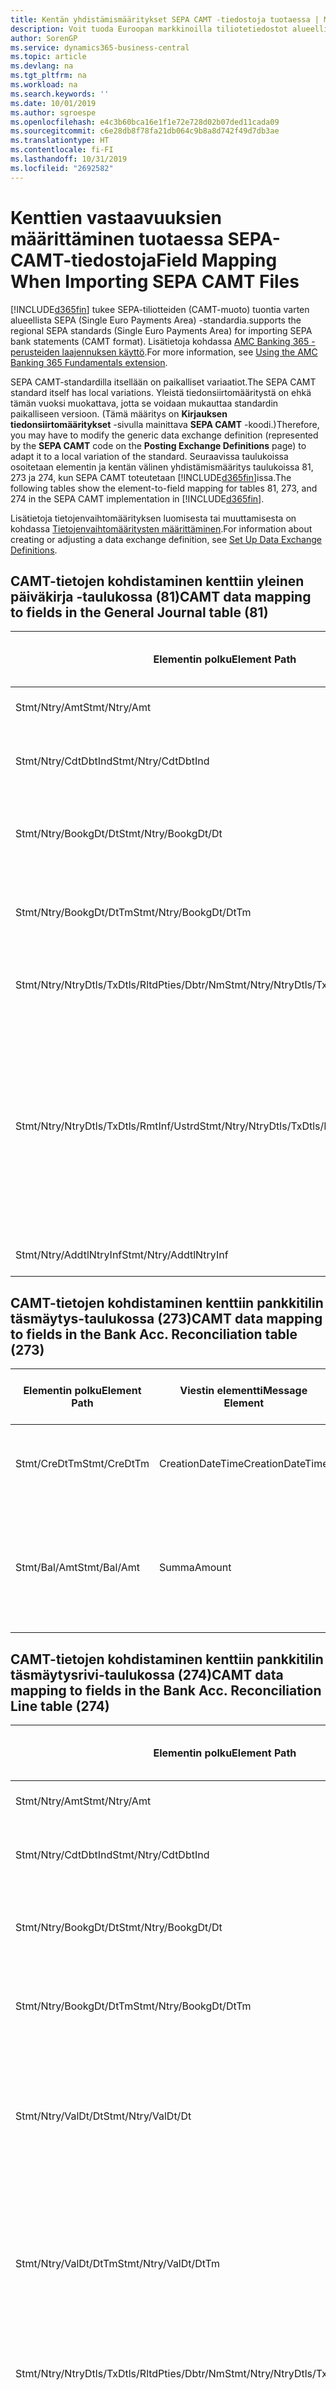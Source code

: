 ```yaml
---
title: Kentän yhdistämismääritykset SEPA CAMT -tiedostoja tuotaessa | Microsoft Docs
description: Voit tuoda Euroopan markkinoilla tiliotetiedostot alueellisen SEPA (Single Euro Payments Area) -standardin mukaisessa muodossa.
author: SorenGP
ms.service: dynamics365-business-central
ms.topic: article
ms.devlang: na
ms.tgt_pltfrm: na
ms.workload: na
ms.search.keywords: ''
ms.date: 10/01/2019
ms.author: sgroespe
ms.openlocfilehash: e4c3b60bca16e1f1e72e728d02b07ded11cada09
ms.sourcegitcommit: c6e28db8f78fa21db064c9b8a8d742f49d7db3ae
ms.translationtype: HT
ms.contentlocale: fi-FI
ms.lasthandoff: 10/31/2019
ms.locfileid: "2692582"
---
```

# <a name="field-mapping-when-importing-sepa-camt-files"></a><span data-ttu-id="237b2-103">Kenttien vastaavuuksien määrittäminen tuotaessa SEPA-CAMT-tiedostoja</span><span class="sxs-lookup"><span data-stu-id="237b2-103">Field Mapping When Importing SEPA CAMT Files</span></span>
[!INCLUDE[d365fin](includes/d365fin_md.md)] <span data-ttu-id="237b2-104">tukee SEPA-tiliotteiden (CAMT-muoto) tuontia varten alueellista SEPA (Single Euro Payments Area) -standardia.</span><span class="sxs-lookup"><span data-stu-id="237b2-104">supports the regional SEPA standards (Single Euro Payments Area) for importing SEPA bank statements (CAMT format).</span></span> <span data-ttu-id="237b2-105">Lisätietoja kohdassa [AMC Banking 365 -perusteiden laajennuksen käyttö](ui-extensions-amc-banking.md).</span><span class="sxs-lookup"><span data-stu-id="237b2-105">For more information, see [Using the AMC Banking 365 Fundamentals extension](ui-extensions-amc-banking.md).</span></span>  

 <span data-ttu-id="237b2-106">SEPA CAMT-standardilla itsellään on paikalliset variaatiot.</span><span class="sxs-lookup"><span data-stu-id="237b2-106">The SEPA CAMT standard itself has local variations.</span></span> <span data-ttu-id="237b2-107">Yleistä tiedonsiirtomääritystä on ehkä tämän vuoksi muokattava, jotta se voidaan mukauttaa standardin paikalliseen versioon. (Tämä määritys on **Kirjauksen tiedonsiirtomääritykset** -sivulla mainittava **SEPA CAMT** -koodi.)</span><span class="sxs-lookup"><span data-stu-id="237b2-107">Therefore, you may have to modify the generic data exchange definition (represented by the **SEPA CAMT** code on the **Posting Exchange Definitions** page) to adapt it to a local variation of the standard.</span></span> <span data-ttu-id="237b2-108">Seuraavissa taulukoissa osoitetaan elementin ja kentän välinen yhdistämismääritys taulukoissa 81, 273 ja 274, kun SEPA CAMT toteutetaan [!INCLUDE[d365fin](includes/d365fin_md.md)]issa.</span><span class="sxs-lookup"><span data-stu-id="237b2-108">The following tables show the element-to-field mapping for tables 81, 273, and 274 in the SEPA CAMT implementation in [!INCLUDE[d365fin](includes/d365fin_md.md)].</span></span>  

 <span data-ttu-id="237b2-109">Lisätietoja tietojenvaihtomäärityksen luomisesta tai muuttamisesta on kohdassa [Tietojenvaihtomääritysten määrittäminen](across-how-to-set-up-data-exchange-definitions.md).</span><span class="sxs-lookup"><span data-stu-id="237b2-109">For information about creating or adjusting a data exchange definition, see [Set Up Data Exchange Definitions](across-how-to-set-up-data-exchange-definitions.md).</span></span>  

## <a name="camt-data-mapping-to-fields-in-the-general-journal-table-81"></a><span data-ttu-id="237b2-110">CAMT-tietojen kohdistaminen kenttiin yleinen päiväkirja -taulukossa (81)</span><span class="sxs-lookup"><span data-stu-id="237b2-110">CAMT data mapping to fields in the General Journal table (81)</span></span>  

|<span data-ttu-id="237b2-111">Elementin polku</span><span class="sxs-lookup"><span data-stu-id="237b2-111">Element Path</span></span>|<span data-ttu-id="237b2-112">Viestin elementti</span><span class="sxs-lookup"><span data-stu-id="237b2-112">Message Element</span></span>|<span data-ttu-id="237b2-113">Tietotyyppi</span><span class="sxs-lookup"><span data-stu-id="237b2-113">Data Type</span></span>|<span data-ttu-id="237b2-114">Kuvaus</span><span class="sxs-lookup"><span data-stu-id="237b2-114">Description</span></span>|<span data-ttu-id="237b2-115">Negatiivisen etumerkin tunniste</span><span class="sxs-lookup"><span data-stu-id="237b2-115">Negative-Sign Identifier</span></span>|<span data-ttu-id="237b2-116">Kentän nro</span><span class="sxs-lookup"><span data-stu-id="237b2-116">Field No.</span></span>|<span data-ttu-id="237b2-117">Kentän nimi</span><span class="sxs-lookup"><span data-stu-id="237b2-117">Field Name</span></span>|  
|------------------|---------------------|---------------|-----------------|-------------------------------|---------------|----------------|  
|<span data-ttu-id="237b2-118">Stmt/Ntry/Amt</span><span class="sxs-lookup"><span data-stu-id="237b2-118">Stmt/Ntry/Amt</span></span>|<span data-ttu-id="237b2-119">Summa</span><span class="sxs-lookup"><span data-stu-id="237b2-119">Amount</span></span>|<span data-ttu-id="237b2-120">Desimaali</span><span class="sxs-lookup"><span data-stu-id="237b2-120">Decimal</span></span>|<span data-ttu-id="237b2-121">Rahamäärä käteiskirjauksessa</span><span class="sxs-lookup"><span data-stu-id="237b2-121">The amount of money in the cash entry</span></span>||<span data-ttu-id="237b2-122">13</span><span class="sxs-lookup"><span data-stu-id="237b2-122">13</span></span>|<span data-ttu-id="237b2-123">Summa</span><span class="sxs-lookup"><span data-stu-id="237b2-123">Amount</span></span>|  
|<span data-ttu-id="237b2-124">Stmt/Ntry/CdtDbtInd</span><span class="sxs-lookup"><span data-stu-id="237b2-124">Stmt/Ntry/CdtDbtInd</span></span>|<span data-ttu-id="237b2-125">CreditDebitIndicator</span><span class="sxs-lookup"><span data-stu-id="237b2-125">CreditDebitIndicator</span></span>|<span data-ttu-id="237b2-126">Teksti</span><span class="sxs-lookup"><span data-stu-id="237b2-126">Text</span></span>|<span data-ttu-id="237b2-127">Ilmaisee, onko tapahtuma kredit- vai debet-tapahtuma</span><span class="sxs-lookup"><span data-stu-id="237b2-127">Indicates whether the entry is a credit or a debit entry</span></span>|<span data-ttu-id="237b2-128">DBIT</span><span class="sxs-lookup"><span data-stu-id="237b2-128">DBIT</span></span>|<span data-ttu-id="237b2-129">13</span><span class="sxs-lookup"><span data-stu-id="237b2-129">13</span></span>|<span data-ttu-id="237b2-130">Summa</span><span class="sxs-lookup"><span data-stu-id="237b2-130">Amount</span></span>|  
|<span data-ttu-id="237b2-131">Stmt/Ntry/BookgDt/Dt</span><span class="sxs-lookup"><span data-stu-id="237b2-131">Stmt/Ntry/BookgDt/Dt</span></span>|<span data-ttu-id="237b2-132">Pvm</span><span class="sxs-lookup"><span data-stu-id="237b2-132">Date</span></span>|<span data-ttu-id="237b2-133">Pvm</span><span class="sxs-lookup"><span data-stu-id="237b2-133">Date</span></span>|<span data-ttu-id="237b2-134">Päivämäärä, jolloin kirjaus on tiliöity tilille tilinhallinnoijan kirjoissa</span><span class="sxs-lookup"><span data-stu-id="237b2-134">The date when an entry is posted to an account on the account servicer's books</span></span>||<span data-ttu-id="237b2-135">5</span><span class="sxs-lookup"><span data-stu-id="237b2-135">5</span></span>|<span data-ttu-id="237b2-136">Kirjauspvm</span><span class="sxs-lookup"><span data-stu-id="237b2-136">Posting Date</span></span>|  
|<span data-ttu-id="237b2-137">Stmt/Ntry/BookgDt/DtTm</span><span class="sxs-lookup"><span data-stu-id="237b2-137">Stmt/Ntry/BookgDt/DtTm</span></span>|<span data-ttu-id="237b2-138">DateTime</span><span class="sxs-lookup"><span data-stu-id="237b2-138">DateTime</span></span>|<span data-ttu-id="237b2-139">DateTime</span><span class="sxs-lookup"><span data-stu-id="237b2-139">DateTime</span></span>|<span data-ttu-id="237b2-140">Päivämäärä ja aika, jolloin kirjaus on tiliöity tilille tilinhallinnoijan kirjoissa</span><span class="sxs-lookup"><span data-stu-id="237b2-140">The date and time when an entry is posted to an account on the account servicer's books</span></span>||<span data-ttu-id="237b2-141">5</span><span class="sxs-lookup"><span data-stu-id="237b2-141">5</span></span>|<span data-ttu-id="237b2-142">Kirjauspvm</span><span class="sxs-lookup"><span data-stu-id="237b2-142">Posting Date</span></span>|  
|<span data-ttu-id="237b2-143">Stmt/Ntry/NtryDtls/TxDtls/RltdPties/Dbtr/Nm</span><span class="sxs-lookup"><span data-stu-id="237b2-143">Stmt/Ntry/NtryDtls/TxDtls/RltdPties/Dbtr/Nm</span></span>|<span data-ttu-id="237b2-144">Nimi</span><span class="sxs-lookup"><span data-stu-id="237b2-144">Name</span></span>|<span data-ttu-id="237b2-145">Teksti</span><span class="sxs-lookup"><span data-stu-id="237b2-145">Text</span></span>|<span data-ttu-id="237b2-146">Osallisen nimi, joka on velkaa rahasumman (viimeiselle) perijälle</span><span class="sxs-lookup"><span data-stu-id="237b2-146">The name of the party that owes an amount of money to the (ultimate) creditor</span></span>||<span data-ttu-id="237b2-147">1221</span><span class="sxs-lookup"><span data-stu-id="237b2-147">1221</span></span>|<span data-ttu-id="237b2-148">Maksajan tiedot</span><span class="sxs-lookup"><span data-stu-id="237b2-148">Payer Information</span></span>|  
|<span data-ttu-id="237b2-149">Stmt/Ntry/NtryDtls/TxDtls/RmtInf/Ustrd</span><span class="sxs-lookup"><span data-stu-id="237b2-149">Stmt/Ntry/NtryDtls/TxDtls/RmtInf/Ustrd</span></span>|<span data-ttu-id="237b2-150">Rakenteeton</span><span class="sxs-lookup"><span data-stu-id="237b2-150">Unstructured</span></span>|<span data-ttu-id="237b2-151">Teksti</span><span class="sxs-lookup"><span data-stu-id="237b2-151">Text</span></span>|<span data-ttu-id="237b2-152">Rakenteettomassa muodossa olevat tiedot, jotka on toimitettu sen tapahtuman kohdistamiseen/täsmäytykseen nimikkeillä, jotka maksun tulisi selvittää, esimerkiksi myyntireskontrajärjestelmän kaupallisten laskujen.</span><span class="sxs-lookup"><span data-stu-id="237b2-152">Information supplied to enable the matching/reconciliation of an entry with the items that the payment is intended to settle, such as commercial invoices in an accounts-receivable system, in an unstructured form</span></span>||<span data-ttu-id="237b2-153">8</span><span class="sxs-lookup"><span data-stu-id="237b2-153">8</span></span>|<span data-ttu-id="237b2-154">Kuvaus</span><span class="sxs-lookup"><span data-stu-id="237b2-154">Description</span></span>|  
|<span data-ttu-id="237b2-155">Stmt/Ntry/AddtlNtryInf</span><span class="sxs-lookup"><span data-stu-id="237b2-155">Stmt/Ntry/AddtlNtryInf</span></span>|<span data-ttu-id="237b2-156">LisätiedotMerkinnästä</span><span class="sxs-lookup"><span data-stu-id="237b2-156">AdditionalEntryInformation</span></span>|<span data-ttu-id="237b2-157">Teksti</span><span class="sxs-lookup"><span data-stu-id="237b2-157">Text</span></span>|<span data-ttu-id="237b2-158">Lisätietoja merkinnästä</span><span class="sxs-lookup"><span data-stu-id="237b2-158">Additional information about the entry</span></span>||<span data-ttu-id="237b2-159">1222</span><span class="sxs-lookup"><span data-stu-id="237b2-159">1222</span></span>|<span data-ttu-id="237b2-160">Tapahtuman tiedot</span><span class="sxs-lookup"><span data-stu-id="237b2-160">Transaction Information</span></span>|  

## <a name="camt-data-mapping-to-fields-in-the-bank-acc-reconciliation-table-273"></a><span data-ttu-id="237b2-161">CAMT-tietojen kohdistaminen kenttiin pankkitilin täsmäytys-taulukossa (273)</span><span class="sxs-lookup"><span data-stu-id="237b2-161">CAMT data mapping to fields in the Bank Acc. Reconciliation table (273)</span></span>  

|<span data-ttu-id="237b2-162">Elementin polku</span><span class="sxs-lookup"><span data-stu-id="237b2-162">Element Path</span></span>|<span data-ttu-id="237b2-163">Viestin elementti</span><span class="sxs-lookup"><span data-stu-id="237b2-163">Message Element</span></span>|<span data-ttu-id="237b2-164">Tietotyyppi</span><span class="sxs-lookup"><span data-stu-id="237b2-164">Data Type</span></span>|<span data-ttu-id="237b2-165">Kuvaus</span><span class="sxs-lookup"><span data-stu-id="237b2-165">Description</span></span>|<span data-ttu-id="237b2-166">Negatiivisen etumerkin tunniste</span><span class="sxs-lookup"><span data-stu-id="237b2-166">Negative-Sign Identifier</span></span>|<span data-ttu-id="237b2-167">Kentän nro</span><span class="sxs-lookup"><span data-stu-id="237b2-167">Field No.</span></span>|<span data-ttu-id="237b2-168">Kentän nimi</span><span class="sxs-lookup"><span data-stu-id="237b2-168">Field Name</span></span>|  
|------------------|---------------------|---------------|-----------------|-------------------------------|---------------|----------------|  
|<span data-ttu-id="237b2-169">Stmt/CreDtTm</span><span class="sxs-lookup"><span data-stu-id="237b2-169">Stmt/CreDtTm</span></span>|<span data-ttu-id="237b2-170">CreationDateTime</span><span class="sxs-lookup"><span data-stu-id="237b2-170">CreationDateTime</span></span>|<span data-ttu-id="237b2-171">Pvm</span><span class="sxs-lookup"><span data-stu-id="237b2-171">Date</span></span>|<span data-ttu-id="237b2-172">Päivämäärä ja kellonaika, jolloin sanoma luotiin.</span><span class="sxs-lookup"><span data-stu-id="237b2-172">The date and time when the message was created</span></span>||<span data-ttu-id="237b2-173">3</span><span class="sxs-lookup"><span data-stu-id="237b2-173">3</span></span>|<span data-ttu-id="237b2-174">Tiliotteen pvm</span><span class="sxs-lookup"><span data-stu-id="237b2-174">Statement Date</span></span>|  
|<span data-ttu-id="237b2-175">Stmt/Bal/Amt</span><span class="sxs-lookup"><span data-stu-id="237b2-175">Stmt/Bal/Amt</span></span>|<span data-ttu-id="237b2-176">Summa</span><span class="sxs-lookup"><span data-stu-id="237b2-176">Amount</span></span>|<span data-ttu-id="237b2-177">Desimaali</span><span class="sxs-lookup"><span data-stu-id="237b2-177">Decimal</span></span>|<span data-ttu-id="237b2-178">Summa, joka on seurasta kaikkien debet- ja kreditkirjausten summasta.</span><span class="sxs-lookup"><span data-stu-id="237b2-178">The amount resulting from the netted amounts for all debit and credit entries</span></span>||<span data-ttu-id="237b2-179">4</span><span class="sxs-lookup"><span data-stu-id="237b2-179">4</span></span>|<span data-ttu-id="237b2-180">Tiliotteen loppusaldo</span><span class="sxs-lookup"><span data-stu-id="237b2-180">Statement Ending Balance</span></span>|  

## <a name="camt-data-mapping-to-fields-in-the-bank-acc-reconciliation-line-table-274"></a><span data-ttu-id="237b2-181">CAMT-tietojen kohdistaminen kenttiin pankkitilin täsmäytysrivi-taulukossa (274)</span><span class="sxs-lookup"><span data-stu-id="237b2-181">CAMT data mapping to fields in the Bank Acc. Reconciliation Line table (274)</span></span>  

|<span data-ttu-id="237b2-182">Elementin polku</span><span class="sxs-lookup"><span data-stu-id="237b2-182">Element Path</span></span>|<span data-ttu-id="237b2-183">Viestin elementti</span><span class="sxs-lookup"><span data-stu-id="237b2-183">Message Element</span></span>|<span data-ttu-id="237b2-184">Tietotyyppi</span><span class="sxs-lookup"><span data-stu-id="237b2-184">Data Type</span></span>|<span data-ttu-id="237b2-185">Kuvaus</span><span class="sxs-lookup"><span data-stu-id="237b2-185">Description</span></span>|<span data-ttu-id="237b2-186">Negatiivisen etumerkin tunniste</span><span class="sxs-lookup"><span data-stu-id="237b2-186">Negative-Sign Identifier</span></span>|<span data-ttu-id="237b2-187">Kentän nro</span><span class="sxs-lookup"><span data-stu-id="237b2-187">Field No.</span></span>|<span data-ttu-id="237b2-188">Kentän nimi</span><span class="sxs-lookup"><span data-stu-id="237b2-188">Field Name</span></span>|  
|------------------|---------------------|---------------|-----------------|-------------------------------|---------------|----------------|  
|<span data-ttu-id="237b2-189">Stmt/Ntry/Amt</span><span class="sxs-lookup"><span data-stu-id="237b2-189">Stmt/Ntry/Amt</span></span>|<span data-ttu-id="237b2-190">Summa</span><span class="sxs-lookup"><span data-stu-id="237b2-190">Amount</span></span>|<span data-ttu-id="237b2-191">Desimaali</span><span class="sxs-lookup"><span data-stu-id="237b2-191">Decimal</span></span>|<span data-ttu-id="237b2-192">Rahamäärä käteiskirjauksessa</span><span class="sxs-lookup"><span data-stu-id="237b2-192">The amount of money in the cash entry</span></span>||<span data-ttu-id="237b2-193">7</span><span class="sxs-lookup"><span data-stu-id="237b2-193">7</span></span>|<span data-ttu-id="237b2-194">Tiliotteen summa</span><span class="sxs-lookup"><span data-stu-id="237b2-194">Statement Amount</span></span>|  
|<span data-ttu-id="237b2-195">Stmt/Ntry/CdtDbtInd</span><span class="sxs-lookup"><span data-stu-id="237b2-195">Stmt/Ntry/CdtDbtInd</span></span>|<span data-ttu-id="237b2-196">CreditDebitIndicator</span><span class="sxs-lookup"><span data-stu-id="237b2-196">CreditDebitIndicator</span></span>|<span data-ttu-id="237b2-197">Teksti</span><span class="sxs-lookup"><span data-stu-id="237b2-197">Text</span></span>|<span data-ttu-id="237b2-198">Ilmaisee, onko tapahtuma kredit- vai debet-tapahtuma</span><span class="sxs-lookup"><span data-stu-id="237b2-198">Indicates whether the entry is a credit or a debit entry</span></span>|<span data-ttu-id="237b2-199">DBIT</span><span class="sxs-lookup"><span data-stu-id="237b2-199">DBIT</span></span>|<span data-ttu-id="237b2-200">7</span><span class="sxs-lookup"><span data-stu-id="237b2-200">7</span></span>|<span data-ttu-id="237b2-201">Tiliotteen summa</span><span class="sxs-lookup"><span data-stu-id="237b2-201">Statement Amount</span></span>|  
|<span data-ttu-id="237b2-202">Stmt/Ntry/BookgDt/Dt</span><span class="sxs-lookup"><span data-stu-id="237b2-202">Stmt/Ntry/BookgDt/Dt</span></span>|<span data-ttu-id="237b2-203">Pvm</span><span class="sxs-lookup"><span data-stu-id="237b2-203">Date</span></span>|<span data-ttu-id="237b2-204">Pvm</span><span class="sxs-lookup"><span data-stu-id="237b2-204">Date</span></span>|<span data-ttu-id="237b2-205">Päivämäärä, jolloin kirjaus on tiliöity tilille tilinhallinnoijan kirjoissa</span><span class="sxs-lookup"><span data-stu-id="237b2-205">The date when an entry is posted to an account on the account servicer's books</span></span>||<span data-ttu-id="237b2-206">5</span><span class="sxs-lookup"><span data-stu-id="237b2-206">5</span></span>|<span data-ttu-id="237b2-207">Transaktiopvm</span><span class="sxs-lookup"><span data-stu-id="237b2-207">Transaction Date</span></span>|  
|<span data-ttu-id="237b2-208">Stmt/Ntry/BookgDt/DtTm</span><span class="sxs-lookup"><span data-stu-id="237b2-208">Stmt/Ntry/BookgDt/DtTm</span></span>|<span data-ttu-id="237b2-209">DateTime</span><span class="sxs-lookup"><span data-stu-id="237b2-209">DateTime</span></span>|<span data-ttu-id="237b2-210">DateTime</span><span class="sxs-lookup"><span data-stu-id="237b2-210">DateTime</span></span>|<span data-ttu-id="237b2-211">Päivämäärä ja aika, jolloin kirjaus on tiliöity tilille tilinhallinnoijan kirjoissa</span><span class="sxs-lookup"><span data-stu-id="237b2-211">The date and time when an entry is posted to an account on the account servicer's books</span></span>||<span data-ttu-id="237b2-212">5</span><span class="sxs-lookup"><span data-stu-id="237b2-212">5</span></span>|<span data-ttu-id="237b2-213">Transaktiopvm</span><span class="sxs-lookup"><span data-stu-id="237b2-213">Transaction Date</span></span>|  
|<span data-ttu-id="237b2-214">Stmt/Ntry/ValDt/Dt</span><span class="sxs-lookup"><span data-stu-id="237b2-214">Stmt/Ntry/ValDt/Dt</span></span>|<span data-ttu-id="237b2-215">Pvm</span><span class="sxs-lookup"><span data-stu-id="237b2-215">Date</span></span>|<span data-ttu-id="237b2-216">Pvm</span><span class="sxs-lookup"><span data-stu-id="237b2-216">Date</span></span>|<span data-ttu-id="237b2-217">Päivämäärä, jolloin varat tulevat käyttöön tilinomistajalle kredit-tiliöintitapauksessa, tai loppuu olemasta tilinomistajan käytössä Debet-tiliöintitapauksessa.</span><span class="sxs-lookup"><span data-stu-id="237b2-217">The date when assets become available to the account owner in case of a credit entry, or cease to be available to the account owner in case of a debit entry</span></span>||<span data-ttu-id="237b2-218">12</span><span class="sxs-lookup"><span data-stu-id="237b2-218">12</span></span>|<span data-ttu-id="237b2-219">Arvopvm</span><span class="sxs-lookup"><span data-stu-id="237b2-219">Value Date</span></span>|  
|<span data-ttu-id="237b2-220">Stmt/Ntry/ValDt/DtTm</span><span class="sxs-lookup"><span data-stu-id="237b2-220">Stmt/Ntry/ValDt/DtTm</span></span>|<span data-ttu-id="237b2-221">DateTime</span><span class="sxs-lookup"><span data-stu-id="237b2-221">DateTime</span></span>|<span data-ttu-id="237b2-222">DateTime</span><span class="sxs-lookup"><span data-stu-id="237b2-222">DateTime</span></span>|<span data-ttu-id="237b2-223">Päivämäärä ja aika, jolloin varat tulevat käyttöön tilinomistajalle kredit-tiliöintitapauksessa, tai loppuu olemasta tilinomistajan käytössä Debet-tiliöintitapauksessa.</span><span class="sxs-lookup"><span data-stu-id="237b2-223">The date and time when assets become available to the account owner in case of a credit entry, or cease to be available to the account owner in case of a debit entry</span></span>||<span data-ttu-id="237b2-224">12</span><span class="sxs-lookup"><span data-stu-id="237b2-224">12</span></span>|<span data-ttu-id="237b2-225">Arvopvm</span><span class="sxs-lookup"><span data-stu-id="237b2-225">Value Date</span></span>|  
|<span data-ttu-id="237b2-226">Stmt/Ntry/NtryDtls/TxDtls/RltdPties/Dbtr/Nm</span><span class="sxs-lookup"><span data-stu-id="237b2-226">Stmt/Ntry/NtryDtls/TxDtls/RltdPties/Dbtr/Nm</span></span>|<span data-ttu-id="237b2-227">Nimi</span><span class="sxs-lookup"><span data-stu-id="237b2-227">Name</span></span>|<span data-ttu-id="237b2-228">Teksti</span><span class="sxs-lookup"><span data-stu-id="237b2-228">Text</span></span>|<span data-ttu-id="237b2-229">Osallisen nimi, joka on velkaa rahasumman (viimeiselle) perijälle</span><span class="sxs-lookup"><span data-stu-id="237b2-229">The name of the party that owes an amount of money to the (ultimate) creditor</span></span>||<span data-ttu-id="237b2-230">15</span><span class="sxs-lookup"><span data-stu-id="237b2-230">15</span></span>|<span data-ttu-id="237b2-231">Maksajan tiedot</span><span class="sxs-lookup"><span data-stu-id="237b2-231">Payer Information</span></span>|  
|<span data-ttu-id="237b2-232">Stmt/Ntry/NtryDtls/TxDtls/RmtInf/Ustrd</span><span class="sxs-lookup"><span data-stu-id="237b2-232">Stmt/Ntry/NtryDtls/TxDtls/RmtInf/Ustrd</span></span>|<span data-ttu-id="237b2-233">Rakenteeton</span><span class="sxs-lookup"><span data-stu-id="237b2-233">Unstructured</span></span>|<span data-ttu-id="237b2-234">Teksti</span><span class="sxs-lookup"><span data-stu-id="237b2-234">Text</span></span>|<span data-ttu-id="237b2-235">Rakenteettomassa muodossa olevat tiedot, jotka on toimitettu sen tapahtuman kohdistamiseen/täsmäytykseen nimikkeillä, jotka maksun tulisi selvittää, esimerkiksi myyntireskontrajärjestelmän kaupallisten laskujen.</span><span class="sxs-lookup"><span data-stu-id="237b2-235">Information supplied to enable the matching/reconciliation of an entry with the items that the payment is intended to settle, such as commercial invoices in an accounts-receivable system, in an unstructured form</span></span>||<span data-ttu-id="237b2-236">6</span><span class="sxs-lookup"><span data-stu-id="237b2-236">6</span></span>|<span data-ttu-id="237b2-237">Kuvaus</span><span class="sxs-lookup"><span data-stu-id="237b2-237">Description</span></span>|  
|<span data-ttu-id="237b2-238">Stmt/Ntry/AddtlNtryInf</span><span class="sxs-lookup"><span data-stu-id="237b2-238">Stmt/Ntry/AddtlNtryInf</span></span>|<span data-ttu-id="237b2-239">LisätiedotMerkinnästä</span><span class="sxs-lookup"><span data-stu-id="237b2-239">AdditionalEntryInformation</span></span>|<span data-ttu-id="237b2-240">Teksti</span><span class="sxs-lookup"><span data-stu-id="237b2-240">Text</span></span>|<span data-ttu-id="237b2-241">Lisätietoja merkinnästä</span><span class="sxs-lookup"><span data-stu-id="237b2-241">Additional information about the entry</span></span>||<span data-ttu-id="237b2-242">16</span><span class="sxs-lookup"><span data-stu-id="237b2-242">16</span></span>|<span data-ttu-id="237b2-243">Tapahtuman tiedot</span><span class="sxs-lookup"><span data-stu-id="237b2-243">Transaction Information</span></span>|  

 <span data-ttu-id="237b2-244">Elementit **Ntry**-solmussa, jotka on tuotu [!INCLUDE[d365fin](includes/d365fin_md.md)] -järjestelmään, mutta joita ei ole kohdistettu mihinkään kenttiin, tallennetaan **Kirj. tiedonsiirron sarakemääritys** -taulukkoon.</span><span class="sxs-lookup"><span data-stu-id="237b2-244">Elements in the **Ntry** node that are imported into [!INCLUDE[d365fin](includes/d365fin_md.md)] but not mapped to any fields are stored in the **Posting Exch. Column Def** table.</span></span> <span data-ttu-id="237b2-245">Käyttäjät voivat tarkastella näitä elementtejä **Maksujen täsmäytyskirjauskansio**-, **Maksun kohdistus**- ja **Pankkitilin täsmäytys** -sivuilla valitsemalla **Pankin tiliotteen rivierittely** -toiminnon.</span><span class="sxs-lookup"><span data-stu-id="237b2-245">Users can view these elements from the **Payment Reconciliation Journal**, **Payment Application**, and **Bank Acc. Reconciliation** pages by choosing the **Bank Statement Line Details** action.</span></span> <span data-ttu-id="237b2-246">Lisätietoja on kohdassa [Maksujen täsmäyttäminen käyttämällä automaattista kohdistusta](receivables-how-reconcile-payments-auto-application.md).</span><span class="sxs-lookup"><span data-stu-id="237b2-246">For more information, see [Reconcile Payments Using Automatic Application](receivables-how-reconcile-payments-auto-application.md).</span></span>  
## <a name="see-also"></a><span data-ttu-id="237b2-247">Katso myös</span><span class="sxs-lookup"><span data-stu-id="237b2-247">See Also</span></span>  
[<span data-ttu-id="237b2-248">Tiedonsiirron määrittäminen</span><span class="sxs-lookup"><span data-stu-id="237b2-248">Setting Up Data Exchange</span></span>](across-set-up-data-exchange.md)  
[<span data-ttu-id="237b2-249">Sähköinen tiedonsiirto</span><span class="sxs-lookup"><span data-stu-id="237b2-249">Exchanging Data Electronically</span></span>](across-data-exchange.md)  
<span data-ttu-id="237b2-250">[AMC Banking 365 -perusteiden laajennuksen käyttäminen](ui-extensions-amc-banking.md) </span><span class="sxs-lookup"><span data-stu-id="237b2-250">[Using the AMC Banking 365 Fundamentals extension](ui-extensions-amc-banking.md) </span></span>  
[<span data-ttu-id="237b2-251">XML-mallien käyttäminen tietojenvaihtomääritysten valmisteluun</span><span class="sxs-lookup"><span data-stu-id="237b2-251">Use XML Schemas to Prepare Data Exchange Definitions</span></span>](across-how-to-use-xml-schemas-to-prepare-data-exchange-definitions.md)  
[<span data-ttu-id="237b2-252">Maksujen täsmäyttäminen käyttämällä automaattista kohdistusta</span><span class="sxs-lookup"><span data-stu-id="237b2-252">Reconcile Payments Using Automatic Application</span></span>](receivables-how-reconcile-payments-auto-application.md)  
